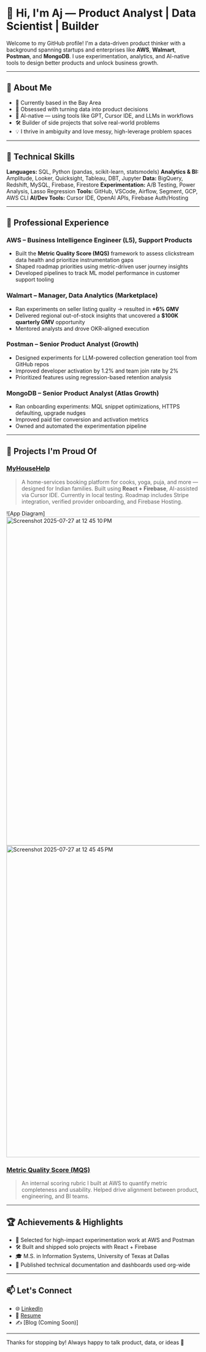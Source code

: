 # 👋 Hi, I'm Aj — Product Analyst | Data Scientist | Builder

Welcome to my GitHub profile! I'm a data-driven product thinker with a background spanning startups and enterprises like **AWS**, **Walmart**, **Postman**, and **MongoDB**. I use experimentation, analytics, and AI-native tools to design better products and unlock business growth.

---

## 🧠 About Me

* 📍 Currently based in the Bay Area
* 🎯 Obsessed with turning data into product decisions
* 🤖 AI-native — using tools like GPT, Cursor IDE, and LLMs in workflows
* 🛠️ Builder of side projects that solve real-world problems
* 💡 I thrive in ambiguity and love messy, high-leverage problem spaces

---

## 🧰 Technical Skills

**Languages:** SQL, Python (pandas, scikit-learn, statsmodels)
**Analytics & BI:** Amplitude, Looker, Quicksight, Tableau, DBT, Jupyter
**Data:** BigQuery, Redshift, MySQL, Firebase, Firestore
**Experimentation:** A/B Testing, Power Analysis, Lasso Regression
**Tools:** GitHub, VSCode, Airflow, Segment, GCP, AWS CLI
**AI/Dev Tools:** Cursor IDE, OpenAI APIs, Firebase Auth/Hosting

---

## 💼 Professional Experience

### AWS – Business Intelligence Engineer (L5), Support Products

* Built the **Metric Quality Score (MQS)** framework to assess clickstream data health and prioritize instrumentation gaps
* Shaped roadmap priorities using metric-driven user journey insights
* Developed pipelines to track ML model performance in customer support tooling

### Walmart – Manager, Data Analytics (Marketplace)

* Ran experiments on seller listing quality → resulted in **+6% GMV**
* Delivered regional out-of-stock insights that uncovered a **\$100K quarterly GMV** opportunity
* Mentored analysts and drove OKR-aligned execution

### Postman – Senior Product Analyst (Growth)

* Designed experiments for LLM-powered collection generation tool from GitHub repos
* Improved developer activation by 1.2% and team join rate by 2%
* Prioritized features using regression-based retention analysis

### MongoDB – Senior Product Analyst (Atlas Growth)

* Ran onboarding experiments: MQL snippet optimizations, HTTPS defaulting, upgrade nudges
* Improved paid tier conversion and activation metrics
* Owned and automated the experimentation pipeline

---

## 🧪 Projects I'm Proud Of

### [MyHouseHelp](https://github.com/moonlightshimmer/myhousehelp)

> A home-services booking platform for cooks, yoga, puja, and more — designed for Indian families. Built using **React + Firebase**, AI-assisted via Cursor IDE. Currently in local testing. Roadmap includes Stripe integration, verified provider onboarding, and Firebase Hosting.

![App Diagram]
<img width="1483" height="857" alt="Screenshot 2025-07-27 at 12 45 10 PM" src="https://github.com/user-attachments/assets/44db849d-f3c4-40b0-9a5a-f9074d08df3d" />
<img width="1093" height="813" alt="Screenshot 2025-07-27 at 12 45 45 PM" src="https://github.com/user-attachments/assets/f9e1291c-ed85-4c3e-9e42-7e837fdd80b3" />

### [Metric Quality Score (MQS)](https://github.com/moonlightshimmer/perplexity-apm-public)

> An internal scoring rubric I built at AWS to quantify metric completeness and usability. Helped drive alignment between product, engineering, and BI teams.

---

## 🏆 Achievements & Highlights

* 🧠 Selected for high-impact experimentation work at AWS and Postman
* 🛠️ Built and shipped solo projects with React + Firebase
* 🎓 M.S. in Information Systems, University of Texas at Dallas
* 📘 Published technical documentation and dashboards used org-wide

---

## 📫 Let's Connect

* 🌐 [LinkedIn](https://www.linkedin.com/in/rashmiumalkar/)
* 📂 [Resume](https://github.com/moonlightshimmer/myhousehelp/blob/main/aj_resume.pdf)
* ✍️ \[Blog (Coming Soon)]

---

Thanks for stopping by! Always happy to talk product, data, or ideas 🧠
